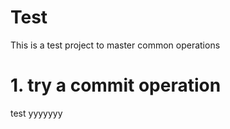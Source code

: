 # Test
This is a test project to master common operations 

# 1. try a commit operation

test yyyyyyy
